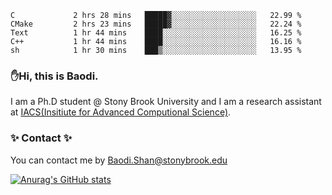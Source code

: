 <!--START_SECTION:waka-->

```text
C             2 hrs 28 mins   █████▓░░░░░░░░░░░░░░░░░░░   22.99 %
CMake         2 hrs 23 mins   █████▓░░░░░░░░░░░░░░░░░░░   22.24 %
Text          1 hr 44 mins    ████░░░░░░░░░░░░░░░░░░░░░   16.25 %
C++           1 hr 44 mins    ████░░░░░░░░░░░░░░░░░░░░░   16.16 %
sh            1 hr 30 mins    ███▒░░░░░░░░░░░░░░░░░░░░░   13.95 %
```

<!--END_SECTION:waka-->

### ✋Hi, this is Baodi. 

I am a Ph.D student @ Stony Brook University and I am a research assistant at [IACS(Insitiute for Advanced Computional Science)](https://iacs.stonybrook.edu/).

### ✨ Contact ✨

You can contact me by [Baodi.Shan@stonybrook.edu](mailto:Baodi.Shan@stonybrook.edu)

[![Anurag's GitHub stats](https://github-readme-stats.vercel.app/api?username=lwshanbd&theme=jolly&show_icons=true&count_private=true&include_all_commits=true)](https://github.com/anuraghazra/github-readme-stats)



<!--
**lwshanbd/lwshanbd** is a ✨ _special_ ✨ repository because its `README.md` (this file) appears on your GitHub profile.

Here are some ideas to get you started:

- 🔭 I’m currently working on ...
- 🌱 I’m currently learning ...
- 👯 I’m looking to collaborate on ...
- 🤔 I’m looking for help with ...
- 💬 Ask me about ...
- 📫 How to reach me: ...
- 😄 Pronouns: ...
- ⚡ Fun fact: ...
-->
